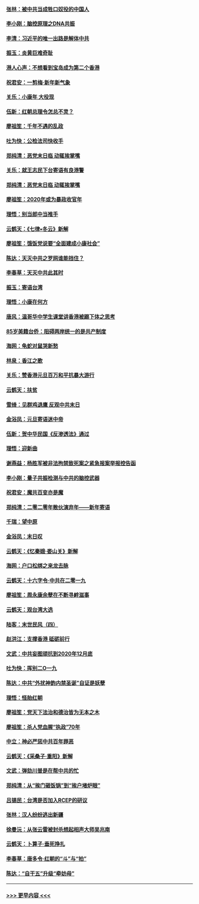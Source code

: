 #### [张林：被中共当成牲口奴役的中国人](../pages/nsc993/n11782397.md?t=01110233) 
#### [李小刚：脑控原理之DNA共振](../pages/nsc993/n11780962.md?t=01110233) 
#### [李清：习近平的唯一出路是解体中共](../pages/nsc993/n11780866.md?t=01110233) 
#### [振玉：炎黄巨难奇耻](../pages/nsc993/n11779632.md?t=01110233) 
#### [港人心声：不想看到宝岛成为第二个香港](../pages/nsc993/n11778817.md?t=01110233) 
#### [祝君安：一剪梅‧新年新气象](../pages/nsc993/n11776340.md?t=01110233) 
#### [关乐：小康年 大役现](../pages/nsc993/n11774213.md?t=01110233) 
#### [伍新：红朝总理令怎总不灵？](../pages/nsc993/n11770813.md?t=01110233) 
#### [廖祖笙：千年不遇的乱政](../pages/nsc993/n11770373.md?t=01110233) 
#### [吐为快：公检法司快收手](../pages/nsc993/n11770359.md?t=01110233) 
#### [郑纯清：恶党末日临 动辄挨掌嘴](../pages/nsc993/n11769912.md?t=01110233) 
#### [关乐：就王志民下台寄语有良港警](../pages/nsc993/n11769903.md?t=01110233) 
#### [郑纯清：恶党末日临 动辄挨掌嘴](../pages/nsc993/n11769356.md?t=01110233) 
#### [廖祖笙：2020年或为暴政收官年](../pages/nsc993/n11768216.md?t=01110233) 
#### [理悟：别当郎中当推手](../pages/nsc993/n11768243.md?t=01110233) 
#### [云鹤天：《七律▪冬云》新解](../pages/nsc993/n11768204.md?t=01110233) 
#### [廖祖笙：饿饭党说要“全面建成小康社会”](../pages/nsc993/n11767482.md?t=01110233) 
#### [陈达：天灭中共之罗网谁能挡住？](../pages/nsc993/n11767465.md?t=01110233) 
#### [李春草：天灭中共此其时](../pages/nsc993/n11767452.md?t=01110233) 
#### [振玉：寄语台湾](../pages/nsc993/n11767432.md?t=01110233) 
#### [理悟：小康在何方](../pages/nsc993/n11767394.md?t=01110233) 
#### [唐风：温哥华中学生课堂讲香港被踢下体之思考](../pages/nsc993/n11766848.md?t=01110233) 
#### [85岁美籍台侨：阻碍两岸统一的是共产制度](../pages/nsc993/n11765043.md?t=01110233) 
#### [海网：龟蛇对鼠哭新愁](../pages/nsc993/n11764895.md?t=01110233) 
#### [林泉：香江之歌](../pages/nsc993/n11764415.md?t=01110233) 
#### [关乐：赞香港元旦百万和平抗暴大游行](../pages/nsc993/n11764382.md?t=01110233) 
#### [云鹤天：扶贫](../pages/nsc993/n11764245.md?t=01110233) 
#### [雪绮：见群鸡退鹰  反观中共末日](../pages/nsc993/n11762112.md?t=01110233) 
#### [金浴凤：元旦寄语迷中帝](../pages/nsc993/n11761788.md?t=01110233) 
#### [伍新：贺中华民国《反渗透法》通过](../pages/nsc993/n11761994.md?t=01110233) 
#### [理悟：迎新曲](../pages/nsc993/n11761152.md?t=01110233) 
#### [谢燕益：杨胜军被非法拘禁致死案之紧急报案举报控告函](../pages/nsc993/n11756134.md?t=01110233) 
#### [李小刚：量子共振检测与中共的脑控武器](../pages/nsc993/n11754518.md?t=01110233) 
#### [祝君安：魔共百变亦是魔](../pages/nsc993/n11754469.md?t=01110233) 
#### [郑纯清：二零二零年散伙演弃年——新年寄语](../pages/nsc993/n11754195.md?t=01110233) 
#### [千瑞：望中原](../pages/nsc993/n11754159.md?t=01110233) 
#### [金浴凤：末日叹](../pages/nsc993/n11752359.md?t=01110233) 
#### [云鹤天：《忆秦娥‧娄山关》新解](../pages/nsc993/n11752348.md?t=01110233) 
#### [海网：户口松绑之来龙去脉](../pages/nsc993/n11752328.md?t=01110233) 
#### [云鹤天：十六字令‧中共在二零一九](../pages/nsc993/n11752305.md?t=01110233) 
#### [廖祖笙：周永康余孽在不断寻衅滋事](../pages/nsc993/n11751013.md?t=01110233) 
#### [云鹤天：观台湾大选](../pages/nsc993/n11751007.md?t=01110233) 
#### [陆客：末世民风（四）](../pages/nsc993/n11749203.md?t=01110233) 
#### [赵洪江：支撑香港 砥砺前行](../pages/nsc993/n11748482.md?t=01110233) 
#### [文武：中共妄图顽抗到2020年12月底](../pages/nsc993/n11748446.md?t=01110233) 
#### [吐为快：挥别二O一九](../pages/nsc993/n11748411.md?t=01110233) 
#### [陈达：中共“外扰神韵内禁圣诞”自证是妖孽](../pages/nsc993/n11748226.md?t=01110233) 
#### [理悟：怪胎红朝](../pages/nsc993/n11748206.md?t=01110233) 
#### [廖祖笙：党天下法治和德治皆为无本之木](../pages/nsc993/n11748135.md?t=01110233) 
#### [廖祖笙：杀人党血腥“执政”70年](../pages/nsc993/n11745144.md?t=01110233) 
#### [中立：神必严惩中共百年罪恶](../pages/nsc993/n11744970.md?t=01110233) 
#### [云鹤天：《采桑子‧重阳》新解](../pages/nsc993/n11744948.md?t=01110233) 
#### [文武：弹劾川普是在帮中共的忙](../pages/nsc993/n11744758.md?t=01110233) 
#### [郑纯清：从“挨门砸饭锅”到“挨户堵炉眼”](../pages/nsc993/n11744745.md?t=01110233) 
#### [吕锡民：台湾是否加入RCEP的研议](../pages/nsc993/n11744701.md?t=01110233) 
#### [张林：汉人纷纷逃出新疆](../pages/nsc993/n11743530.md?t=01110233) 
#### [徐曼沅：从张云雷被封杀想起相声大师吴兆南](../pages/nsc993/n11741816.md?t=01110233) 
#### [云鹤天：卜算子‧垂死挣扎](../pages/nsc993/n11739956.md?t=01110233) 
#### [李春草：唐多令‧红朝的“斗”与“拍”](../pages/nsc993/n11739830.md?t=01110233) 
#### [陈达：“自干五”升级“牵妨母”](../pages/nsc993/n11739724.md?t=01110233) 

----
#### [ >>> 更早内容 <<< ](../indexes/nsc993-earlier.md)
